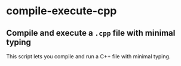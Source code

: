 # compile-execute-cpp

## Compile and execute a `.cpp` file with minimal typing

This script lets you compile and run a C++ file with minimal typing.
